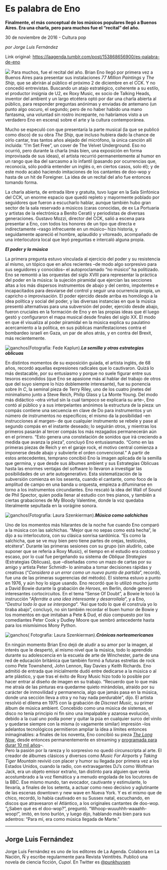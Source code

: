 # Es palabra de Eno

**Finalmente, el más conceptual de los músicos populares llegó a Buenos Aires. Era una charla, pero para muchos fue el “recital” del año.**

30 de noviembre de 2016 - Cultura pop

_por Jorge Luis Fernández_

Link original: https://laagenda.tumblr.com/post/153868656900/es-palabra-de-eno

![](https://64.media.tumblr.com/8246c64d08022a60f23075a0a69245b7/tumblr_inline_pjzu89Q2Um1t6q87u_500.jpg)
Para muchos, fue el recital del año. Brian Eno llegó por primera vez a Buenos Aires para presentar sus instalaciones *77 Million Paintings* y *The Ship*, que se abrirán al público el próximo 2 de diciembre en el CCK. Y no concedió entrevistas. Buscando un atajo estratégico, coherente a su estilo, el productor insignia de U2, ex Roxy Music, ex socio de Talking Heads, inventor del ambient y un largo etcétera optó por dar una charla abierta al público, para responder preguntas anónimas y enviadas de antemano (un punto algo oscuro, el segundo; pero de no haber habido una mano fantasma, una voluntad sin rostro increpante, no habríamos visto a un verdadero Eno en escena) sobre el arte y la cultura contemporánea.

Mucho se especuló con que presentaría la parte musical (la que se publicó como disco) de su obra *The Ship*, que incluso hubiera dado la chance de oírlo cantar, tras tantos años alejado del micrófono, la única canción allí incluida: “I’m Set Free”, un cover de The Velvet Underground. Eso no ocurrió, pero durante la charla (más bien, una exposición en forma improvisada de sus ideas), el artista recurrió permanentemente al humor en un rango que iba del sarcasmo a lo infantil (pasando por ocurrencias que, reconocía, sólo podría entender un inglés o, en ciertos casos, solo él); y de este modo acabó haciendo imitaciones de los cantantes de doo-wop y hasta de un hit de Foreigner. La idea de un recital del año fue entonces tomando forma.

La charla abierta, de entrada libre y gratuita, tuvo lugar en la Sala Sinfónica del CCK, un enorme espacio que quedó repleto y mayormente poblado por seguidores que fueron a escucharlo hablar, aunque también hubo gran sector de la sala reservado a músicos (caras conocidas, de ex La Portuaria y artistas de la electrónica a Benito Cerati) y periodistas de diversas generaciones. Gustavo Mozzi, director del CCK, salió a escena para presentar a Eno, con todos los honores de un tipo que directa e indirectamente –rasgo infrecuente en un músico– hizo historia, y seguidamente apareció el hombre, aplaudido y vitoreado, acompañado de una interlocutora local que leyó preguntas e intercaló alguna propia. 

  
***El poder y la música***

La primera pregunta estuvo vinculada al ejercicio del poder y su resistencia al mismo, un tópico que en años recientes –de modo algo sorpresivo para sus seguidores y conocidos– el autoproclamado “no músico” ha politizado. Eno se remontó a las orquestas del siglo XVIII para representar la práctica del poder en la música: la sujeción piramidal que ejercían las secciones altas a los más dispersos instrumentos de abajo y del centro, impotentes e incapacitados para desviarse del control y seguir una ocurrencia propia, un capricho o improvisación. El poder ejercido desde arriba es homólogo a la idea política y social del poder, y las diversas instancias en que la música presentó alternativas para una subversión del poder, ejercido desde abajo, fueron cruciales en la formación de Eno y en las propias ideas que él luego gestó y configuraron el mapa musical desde finales del siglo XX. El modo en que él visualiza al poder piramidal en la música explica su paulatino acercamiento a la política, en sus públicas manifestaciones contra el bombardeo israelí en Gaza, un par de años atrás, y en contra del Brexit, más recientemente.

![ganchos](https://64.media.tumblr.com/e85dab27b133de9294f941b7be312b0a/tumblr_inline_pjzu89n6p21t6q87u_500.jpg)(Fotografía: Fede Kaplun).***La semilla y otras estrategias oblicuas***

En distintos momentos de su exposición guiada, el artista inglés, de 68 años, recordó aquellas expresiones radicales que lo cautivaron. Quizá lo más destacable, por su entusiasmo y porque no suele figurar entre sus tesoros escondidos (que Eno se apasione más al hablar del trabajo de otros que del suyo siempre lo hizo doblemente interesante), fue su ponencia sobre *In C*, la seminal pieza de Terry Riley, uno de los cuatro jinetes del minimalismo junto a Steve Reich, Philip Glass y La Monte Young. Del modo más didáctico –otra virtud sin la cual tampoco se explicaría su arte–, Eno contó al público y a sus interpelantes anónimos la estructura de la pieza: un compás contiene una secuencia en clave de Do para instrumentos y un número de instrumentos no específicos; el mismo da la posibilidad –en instrucciones al margen– de que cualquier instrumento se rebele y pase al segundo compás en el instante deseado; lo seguirán otros, y mientras los primeros pasarán al tercer compás los más rezagados permanecerán aún en el primero. “Esto genera una constelación de sonidos que irá creciendo a medida que avanza la pieza”, concluyó Eno entusiasmado. “Como en las primeras piezas de Reich y en el garaje rock, el motivo central comienza a imponerse desde abajo y subvierte el orden convencional.” A partir de estos antecedentes, temprano concibió Eno la imagen aplicada de la semilla que germina, y que desde sus álbumes ambient y sus Estrategias Oblicuas hasta las enormes ventajas del software lo llevaron a investigar las posibilidades de un arte autogenerativo. Esta sistematización de la subversión comienza en los sesenta, cuando el cantante, como foco de la amplitud de campo en una banda u orquesta, empieza a difuminarse en torno a los instrumentos circundantes. Eno rescató la idea del Wall of Sound de Phil Spector, quien podía llenar al estudio con tres pianos, y también a ciertas grabaciones de My Bloody Valentine, donde la voz quedaba literalmente sepultada en la vorágine sonora.

![ganchos](https://64.media.tumblr.com/1ef2ce69bfde5e5e0cd8dddb638d67a3/tumblr_inline_pjzu8afIEj1t6q87u_500.jpg)(Fotografía: Laura Szenkierman).***Música como salchichas***

Uno de los momentos más hilarantes de la noche fue cuando Eno comparó a la música con las salchichas. “Mejor que no sepas como está hecha”, le dijo a su interlocutora, con su clásica sonrisa sardónica. “Es como la salchicha, que se ve muy bien pero tiene partes de orejas, testículos, etcétera”. Durante las primeras sesiones con su grupo (sin aludirlo, cabe suponer que se refería a Roxy Music), el tiempo en el estudio era costoso y escaso, por lo cual fue pergeñando su sistema de *Oblique Strategies* (Estrategias Oblicuas), que –diseñadas como un mazo de cartas por su amigo y artista Peter Schmidt– lo animaba a tomar decisiones rápidas y creativas (“*Considera a un error como un nuevo punto de partida*”, recordó, fue una de las primeras sugerencias del método). El sistema estuvo a punto en 1976, y aún hoy lo sigue usando. Eno recordó que lo utilizó mucho junto a David Bowie durante la grabación de *Heroes*, en Berlín, donde generó interesantes cortocircuitos. En el tema “Sense Of Doubt”, a Bowie le tocó la instrucción “*Aferráte a una idea interesante y desarrollala*”, y a Eno, “*Destruí todo lo que se interponga*”. “Así que todo lo que él construía yo lo tiraba abajo”, concluyó, no sin también recordar el buen humor de Bowie y los momentos en que imitaban a Pete & Dud, el dúo compuesto por los comediantes Peter Cook y Dudley Moore que sembró antecedente hasta para los mismísimos Mony Python. 

![ganchos](https://64.media.tumblr.com/093dfa842b2d674fee12bceeb5e2bc31/tumblr_inline_pjzu8aQZeD1t6q87u_500.jpg)( Fotografía: Laura Szenkierman).***Crónicas norteamericanas***

En ningún momento Brian Eno dejó de aludir a su amor por la imagen, al interés que le despertó, al mismo nivel que la música, todo lo aprendido durante su adolescencia en la escuela de arte de Winchester, parte de una red de educación británica que también formó a futuras estrellas de rock como Pete Townshend, John Lennon, Ray Davies y Keith Richards. Eno admitió de entrada que inicialmente dudó entre dedicarse a la música o al arte plástico, y que tras el éxito de Roxy Music hizo todo lo posible por hacer entrar al diseño de imagen en su trabajo. “Recuerdo que lo que más me atraía de las pinturas era quedarme quieto mirándolas, atraído por su carácter de inmovilidad y permanencia, algo que jamás pasa en la música, donde una sección lleva a otra y no hay nada perdurable”, dijo. El artista resolvió el dilema en 1975 con la grabación de *Discreet Music*, su primer álbum de música ambient. Concebido como una música de sistemas, el disco no tenía principio ni fin sino una impalpable y azarosa evolución, debido a la cual uno podía poner y quitar la púa en cualquier surco del vinilo y quedarse siempre con la misma (o vagamente similar) impresión –los adelantos tecnológicos permitieron ampliar la idea a límites entonces inimaginables: a finales de los noventa, Eno concibió su pieza [*The Long Now*](http://longnow.org/seminars/02003/nov/14/the-long-now/), desde entonces permanentemente en streaming y [programada para durar 10 mil años](http://www.lanacion.com.ar/520580-la-sociedad-de-los-proyectos-a-largo-plazo)–.  
 Pero la pasión por la rareza y lo sorpresivo no quedó circunscripta al arte. El creador de álbumes clásicos y diversos como *Music For Airports* y *Taking Tiger Mountain* revivió con placer y humor su llegada por primera vez a los Estados Unidos, cuando la radio, con extravagantes DJ’s como Wolfman Jack, era un objeto emisor extraño, tan distinto para alguien que venía acostumbrado a la voz flemática y a menudo engolada de los locutores de la BBC. Ese mismo mundo, tan evocador, cautivante y estimulante, lo llevaría, a finales de los setenta, a actuar como nexo decisivo y aglutinante de las escenas downtown y new wave en Nueva York. Y es el mismo que de chico, recordó, lo había cautivado en su Sussex natal, escuchando, en discos que atravesaron el Atlántico, a los originales cantantes de doo-wop. “¿Saben qué es el doo-wop?”, preguntó. “Whoop-wuuuhhh-waaahh-woop!”, imitó, en tono burlón, y luego dijo, hablando más bien para sus adentros: “Para mí, era como música llegada de Marte.”

  




---

Jorge Luis Fernández
--------------------

 Jorge Luis Fernández es uno de los editores de La Agenda. Colabora en La Nación, Ñ y escribe regularmente para Revista Veintitrés. Publicó una novela de ciencia ficción, *Cupol*. En Twitter es [@punkhuysen](https://twitter.com/punkhuysen) 

